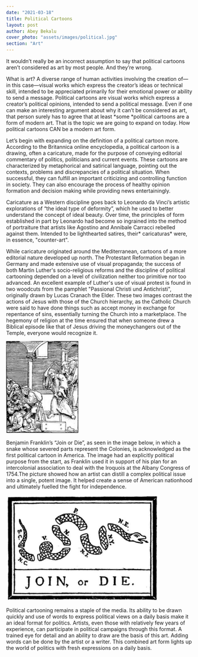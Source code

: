 ```yaml
---
date: "2021-03-18"
title: Political Cartoons
layout: post
author: Abey Bekalu
cover_photo: "assets/images/political.jpg"
section: "Art"
---
```


It wouldn’t really be an incorrect assumption to say that political cartoons aren’t considered as art by most people. And they’re wrong.

What is art? A diverse range of human activities involving the creation of—in this case—visual works which express the creator’s ideas or technical skill, intended to be appreciated primarily for their emotional power or ability to send a message. Political cartoons are visual works which express a creator’s political opinions, intended to send a political message. Even if one can make an interesting argument about why it can’t be considered as art, that person surely has to agree that at least *some *political cartoons are a form of modern art. That is the topic we are going to expand on today. How political cartoons CAN be a modern art form.

Let’s begin with expanding on the definition of a political cartoon more. According to the Britannica online encyclopedia, a political cartoon is a drawing, often a caricature, made for the purpose of conveying editorial commentary of politics, politicians and current events. These cartoons are characterized by metaphorical and satirical language, pointing out the contexts, problems and discrepancies of a political situation. When successful, they can fulfill an important criticizing and controlling function in society. They can also encourage the process of healthy opinion formation and decision making while providing news entertainingly.

Caricature as a Western discipline goes back to Leonardo da Vinci’s artistic explorations of “the ideal type of deformity”, which he used to better understand the concept of ideal beauty. Over time, the principles of form established in part by Leonardo had become so ingrained into the method of portraiture that artists like Agostino and Annibale Carracci rebelled against them. Intended to be lighthearted satires, their* caricaturas* were, in essence, "counter-art".

While caricature originated around the Mediterranean, cartoons of a more editorial nature developed up north. The Protestant Reformation began in Germany and made extensive use of visual propaganda; the success of both Martin Luther's socio-religious reforms and the discipline of political cartooning depended on a level of civilization neither too primitive nor too advanced. An excellent example of Luther's use of visual protest is found in two woodcuts from the pamphlet "Passional Christi und Antichristi", originally drawn by Lucas Cranach the Elder. These two images contrast the actions of Jesus with those of the Church hierarchy, as the Catholic Church were said to have done things such as accept money in exchange for repentance of sins, essentially turning the Church into a marketplace. The hegemony of religion at the time ensured that when someone drew a Biblical episode like that of Jesus driving the moneychangers out of the Temple, everyone would recognize it.

![political1](/assets/images/political.png)

Benjamin Franklin’s “Join or Die”, as seen in the image below, in which a snake whose severed parts represent the Colonies, is acknowledged as the first political cartoon in America. The image had an explicitly political purpose from the start, as Franklin used it in support of his plan for an intercolonial association to deal with the Iroquois at the Albany Congress of 1754.The picture showed how an artist can distill a complex political issue into a single, potent image. It helped create a sense of American nationhood and ultimately fuelled the fight for independence.

![political2](/assets/images/political2.png)

Political cartooning remains a staple of the media. Its ability to be drawn quickly and use of words to express political views on a daily basis make it an ideal format for politics. Artists, even those with relatively few years of experience, can participate in political campaigns through this format. A trained eye for detail and an ability to draw are the basis of this art. Adding words can be done by the artist or a writer. This combined art form lights up the world of politics with fresh expressions on a daily basis.
